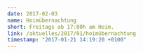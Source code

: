```yaml
---
date: 2017-02-03
name: Hoimübernachtung
short: Freitags ab 17:00h am Hoim.
link: /aktuelles/2017/01/hoimübernachtung
timestamp: "2017-01-21 14:19:20 +0100"
---
```

